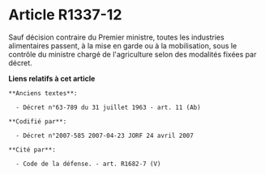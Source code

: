 # Article R1337-12

Sauf décision contraire du Premier ministre, toutes les industries alimentaires passent, à la mise en garde ou à la
mobilisation, sous le contrôle du ministre chargé de l'agriculture selon des modalités fixées par décret.

**Liens relatifs à cet article**

	**Anciens textes**:

	  - Décret n°63-789 du 31 juillet 1963 - art. 11 (Ab)

	**Codifié par**:

	  - Décret n°2007-585 2007-04-23 JORF 24 avril 2007

	**Cité par**:

	  - Code de la défense. - art. R1682-7 (V)
